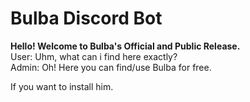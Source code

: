 # Bulba Discord Bot

**Hello! Welcome to Bulba's Official and Public Release.**  
User: Uhm, what can i find here exactly?  
Admin: Oh! Here you can find/use Bulba for free.   


If you want to install him.
